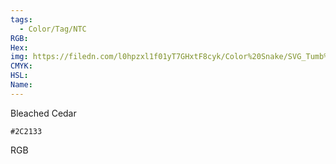 ```yaml
---
tags:
  - Color/Tag/NTC
RGB:
Hex:
img: https://filedn.com/l0hpzxl1f01yT7GHxtF8cyk/Color%20Snake/SVG_Tumb%20Mass%20No%20Name/2C2133.svg
CMYK:
HSL:
Name:
---
```

Bleached Cedar
```palette
#2C2133
```
RGB

